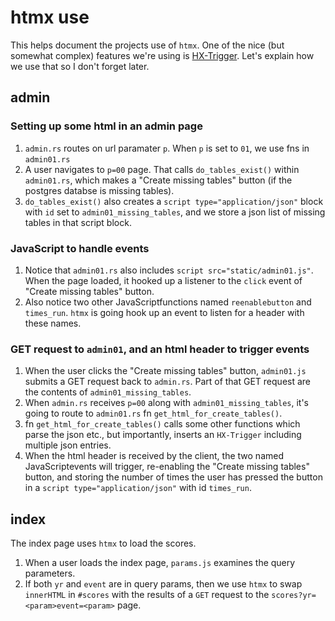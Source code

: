 # htmx use

This helps document the projects use of `htmx`. One of the nice (but somewhat complex) features we're using is [HX-Trigger](https://htmx.org/headers/hx-trigger/). Let's explain how we use that so I don't forget later.

## admin

### Setting up some html in an admin page

1. `admin.rs` routes on url paramater `p`. When `p` is set to `01`, we use fns in `admin01.rs`
2. A user navigates to `p=00` page. That calls `do_tables_exist()` within `admin01.rs`, which makes a "Create missing tables" button (if the postgres databse is missing tables).
3. `do_tables_exist()` also creates a `script type="application/json"` block with `id` set to `admin01_missing_tables`, and we store a json list of missing tables in that script block.

### JavaScript to handle events

1. Notice that `admin01.rs` also includes `script src="static/admin01.js"`. When the page loaded, it hooked up a listener to the `click` event of "Create missing tables" button.
2. Also notice two other JavaScriptfunctions named `reenablebutton` and `times_run`. `htmx` is going hook up an event to listen for a header with these names.

### GET request to `admin01`, and an html header to trigger events

1. When the user clicks the "Create missing tables" button, `admin01.js` submits a GET request back to `admin.rs`. Part of that GET request are the contents of `admin01_missing_tables`.
2. When `admin.rs` receives `p=00` along with `admin01_missing_tables`, it's going to route to `admin01.rs` fn `get_html_for_create_tables()`.
3. fn `get_html_for_create_tables()` calls some other functions which parse the json etc., but importantly, inserts an `HX-Trigger` including multiple json entries. 
4. When the html header is received by the client, the two named JavaScriptevents will trigger, re-enabling the "Create missing tables" button, and storing the number of times the user has pressed the button in a `script type="application/json"` with id `times_run`.

## index

The index page uses `htmx` to load the scores.
1. When a user loads the index page, `params.js` examines the query parameters.
2. If both `yr` and `event` are in query params, then we use `htmx` to swap `innerHTML` in `#scores` with the results of a `GET` request to the `scores?yr=<param>event=<param>` page.
